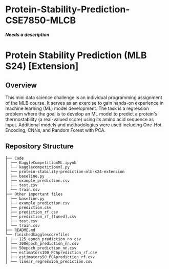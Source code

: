 # Protein-Stability-Prediction-CSE7850-MLCB
***Needs a description***
# Protein Stability Prediction (MLB S24) [Extension]

## Overview

This mini data science challenge is an individual programming assignment of the MLB course. It serves as an exercise to gain hands-on experience in machine learning (ML) model development. The task is a regression problem where the goal is to develop an ML model to predict a protein's thermostability (a real-valued score) using its amino acid sequence as input. Additional models and methodologies were used including One-Hot Encoding, CNNs, and Random Forest with PCA.




## Repository Structure
```
├── Code
│ ├── KaggleCompetitionML.ipynb
│ ├── kagglecompetitionml.py
│ └── protein-stability-prediction-mlb-s24-extension
│ ├── baseline.py
│ ├── example_prediction.csv
│ ├── test.csv
│ └── train.csv
├── Other important files
│ ├── baseline.py
│ ├── example_prediction.csv
│ ├── prediction.csv
│ ├── prediction_rf.csv
│ ├── prediction_rf_[tuned].csv
│ ├── test.csv
│ └── train.csv
├── README.md
└── finishedkagglescorefiles
│ ├── 125_epoch_prediction_nn.csv
│ ├── 300epoch_prediction_nn.csv
│ ├── 50epoch_prediction_nn.csv
│ ├── estimators100_PCAprediction_rf.csv
│ ├── estimators50_PCAprediction_rf.csv
│ └── linear_regression_prediction.csv
```
